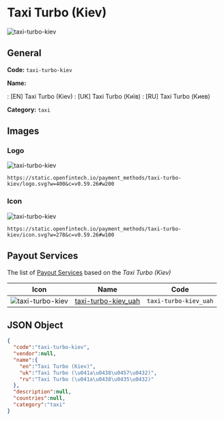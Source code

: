 
# Taxi Turbo (Kiev) 
![taxi-turbo-kiev](https://static.openfintech.io/payment_methods/taxi-turbo-kiev/logo.svg?w=400&c=v0.59.26#w200)  

## General 
**Code:** `taxi-turbo-kiev` 
 
**Name:** 
 
:	[EN] Taxi Turbo (Kiev) 
:	[UK] Taxi Turbo (Київ) 
:	[RU] Taxi Turbo (Киев) 
 
**Category:** `taxi` 
 

## Images 

### Logo 
![taxi-turbo-kiev](https://static.openfintech.io/payment_methods/taxi-turbo-kiev/logo.svg?w=400&c=v0.59.26#w200)  

```
https://static.openfintech.io/payment_methods/taxi-turbo-kiev/logo.svg?w=400&c=v0.59.26#w200
```  

### Icon 
![taxi-turbo-kiev](https://static.openfintech.io/payment_methods/taxi-turbo-kiev/icon.svg?w=278&c=v0.59.26#w100)  

```
https://static.openfintech.io/payment_methods/taxi-turbo-kiev/icon.svg?w=278&c=v0.59.26#w100
```  

## Payout Services 
 
The list of [Payout Services](/payout-services/) based on the _Taxi Turbo (Kiev)_ 

|Icon|Name|Code| 
|:---:|:---:|:---:| 
|![taxi-turbo-kiev](https://static.openfintech.io/payout_methods/taxi-turbo-kiev/icon.png?w=278&c=v0.59.26#w40) |[taxi-turbo-kiev_uah](/payout-services/taxi-turbo-kiev_uah/)|`taxi-turbo-kiev_uah`| 
 

## JSON Object 

```json
{
  "code":"taxi-turbo-kiev",
  "vendor":null,
  "name":{
    "en":"Taxi Turbo (Kiev)",
    "uk":"Taxi Turbo (\u041a\u0438\u0457\u0432)",
    "ru":"Taxi Turbo (\u041a\u0438\u0435\u0432)"
  },
  "description":null,
  "countries":null,
  "category":"taxi"
}
```  
